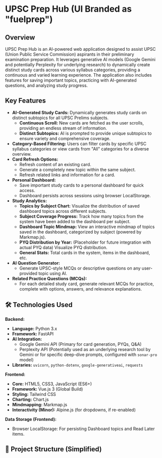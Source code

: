 # UPSC Prep Hub (UI Branded as "fuelprep")

##  Overview

UPSC Prep Hub is an AI-powered web application designed to assist UPSC (Union Public Service Commission) aspirants in their preliminary examination preparation. It leverages generative AI models (Google Gemini and potentially Perplexity for underlying research) to dynamically create distinct study cards across various syllabus categories, providing a continuous and varied learning experience. The application also includes features for saving important topics, practicing with AI-generated questions, and analyzing study progress.

##  Key Features

* **AI-Generated Study Cards:** Dynamically generates study cards on distinct subtopics for all UPSC Prelims subjects.
    * **Continuous Scroll:** New cards are fetched as the user scrolls, providing an endless stream of information.
    * **Distinct Subtopics:** AI is prompted to provide unique subtopics to ensure variety and comprehensive coverage.
* **Category-Based Filtering:** Users can filter cards by specific UPSC syllabus categories or view cards from "All" categories for a diverse overview.
* **Card Refresh Options:**
    * Refresh content of an existing card.
    * Generate a completely new topic within the same subject.
    * Refresh related links and information for a card.
* **Personal Dashboard:**
    * Save important study cards to a personal dashboard for quick access.
    * Dashboard persists across sessions using browser LocalStorage.
* **Study Analytics:**
    * **Topics by Subject Chart:** Visualize the distribution of saved dashboard topics across different subjects.
    * **Subject Coverage Progress:** Track how many topics from the system have been added to the dashboard per subject.
    * **Dashboard Topic Mindmap:** View an interactive mindmap of topics saved in the dashboard, categorized by subject (powered by Markmap.js).
    * **PYQ Distribution by Year:** (Placeholder for future integration with actual PYQ data) Visualize PYQ distribution.
    * **General Stats:** Total cards in the system, items in the dashboard, etc.
* **AI Question Generator:**
    * Generate UPSC-style MCQs or descriptive questions on any user-provided topic using AI.
* **Related Practice Questions (MCQs):**
    * For each detailed study card, generate relevant MCQs for practice, complete with options, answers, and relevance explanations.

## 🛠️ Technologies Used

**Backend:**
* **Language:** Python 3.x
* **Framework:** FastAPI
* **AI Integration:**
    * Google Gemini API (Primary for card generation, PYQs, Q&A)
    * Perplexity API (Potentially used as an underlying research tool by Gemini or for specific deep-dive prompts, configured with `sonar-pro` model)
* **Libraries:** `uvicorn`, `python-dotenv`, `google-generativeai`, `requests`

**Frontend:**
* **Core:** HTML5, CSS3, JavaScript (ES6+)
* **Framework:** Vue.js 3 (Global Build)
* **Styling:** Tailwind CSS
* **Charting:** Chart.js
* **Mindmapping:** Markmap.js
* **Interactivity (Minor):** Alpine.js (for dropdowns, if re-enabled)

**Data Storage (Frontend):**
* Browser LocalStorage: For persisting Dashboard topics and Read Later items.

## 📂 Project Structure (Simplified)
